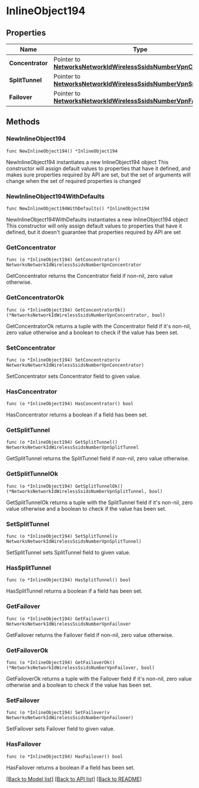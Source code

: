 # InlineObject194

## Properties

Name | Type | Description | Notes
------------ | ------------- | ------------- | -------------
**Concentrator** | Pointer to [**NetworksNetworkIdWirelessSsidsNumberVpnConcentrator**](NetworksNetworkIdWirelessSsidsNumberVpnConcentrator.md) |  | [optional] 
**SplitTunnel** | Pointer to [**NetworksNetworkIdWirelessSsidsNumberVpnSplitTunnel**](NetworksNetworkIdWirelessSsidsNumberVpnSplitTunnel.md) |  | [optional] 
**Failover** | Pointer to [**NetworksNetworkIdWirelessSsidsNumberVpnFailover**](NetworksNetworkIdWirelessSsidsNumberVpnFailover.md) |  | [optional] 

## Methods

### NewInlineObject194

`func NewInlineObject194() *InlineObject194`

NewInlineObject194 instantiates a new InlineObject194 object
This constructor will assign default values to properties that have it defined,
and makes sure properties required by API are set, but the set of arguments
will change when the set of required properties is changed

### NewInlineObject194WithDefaults

`func NewInlineObject194WithDefaults() *InlineObject194`

NewInlineObject194WithDefaults instantiates a new InlineObject194 object
This constructor will only assign default values to properties that have it defined,
but it doesn't guarantee that properties required by API are set

### GetConcentrator

`func (o *InlineObject194) GetConcentrator() NetworksNetworkIdWirelessSsidsNumberVpnConcentrator`

GetConcentrator returns the Concentrator field if non-nil, zero value otherwise.

### GetConcentratorOk

`func (o *InlineObject194) GetConcentratorOk() (*NetworksNetworkIdWirelessSsidsNumberVpnConcentrator, bool)`

GetConcentratorOk returns a tuple with the Concentrator field if it's non-nil, zero value otherwise
and a boolean to check if the value has been set.

### SetConcentrator

`func (o *InlineObject194) SetConcentrator(v NetworksNetworkIdWirelessSsidsNumberVpnConcentrator)`

SetConcentrator sets Concentrator field to given value.

### HasConcentrator

`func (o *InlineObject194) HasConcentrator() bool`

HasConcentrator returns a boolean if a field has been set.

### GetSplitTunnel

`func (o *InlineObject194) GetSplitTunnel() NetworksNetworkIdWirelessSsidsNumberVpnSplitTunnel`

GetSplitTunnel returns the SplitTunnel field if non-nil, zero value otherwise.

### GetSplitTunnelOk

`func (o *InlineObject194) GetSplitTunnelOk() (*NetworksNetworkIdWirelessSsidsNumberVpnSplitTunnel, bool)`

GetSplitTunnelOk returns a tuple with the SplitTunnel field if it's non-nil, zero value otherwise
and a boolean to check if the value has been set.

### SetSplitTunnel

`func (o *InlineObject194) SetSplitTunnel(v NetworksNetworkIdWirelessSsidsNumberVpnSplitTunnel)`

SetSplitTunnel sets SplitTunnel field to given value.

### HasSplitTunnel

`func (o *InlineObject194) HasSplitTunnel() bool`

HasSplitTunnel returns a boolean if a field has been set.

### GetFailover

`func (o *InlineObject194) GetFailover() NetworksNetworkIdWirelessSsidsNumberVpnFailover`

GetFailover returns the Failover field if non-nil, zero value otherwise.

### GetFailoverOk

`func (o *InlineObject194) GetFailoverOk() (*NetworksNetworkIdWirelessSsidsNumberVpnFailover, bool)`

GetFailoverOk returns a tuple with the Failover field if it's non-nil, zero value otherwise
and a boolean to check if the value has been set.

### SetFailover

`func (o *InlineObject194) SetFailover(v NetworksNetworkIdWirelessSsidsNumberVpnFailover)`

SetFailover sets Failover field to given value.

### HasFailover

`func (o *InlineObject194) HasFailover() bool`

HasFailover returns a boolean if a field has been set.


[[Back to Model list]](../README.md#documentation-for-models) [[Back to API list]](../README.md#documentation-for-api-endpoints) [[Back to README]](../README.md)


